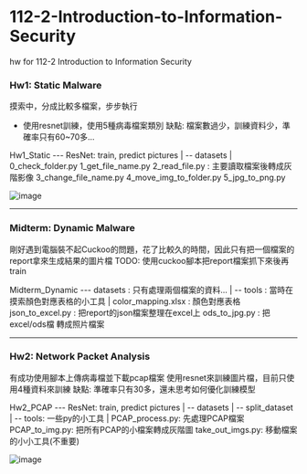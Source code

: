 # 112-2-Introduction-to-Information-Security
hw for 112-2 Introduction to Information Security

### Hw1: Static Malware
摸索中，分成比較多檔案，步步執行
- 使用resnet訓練，使用5種病毒檔案類別
缺點: 檔案數過少，訓練資料少，準確率只有60~70多...

Hw1_Static --- ResNet: train, predict pictures
            |
            -- datasets
            |
            0_check_folder.py
            1_get_file_name.py
            2_read_file.py : 主要讀取檔案後轉成灰階影像
            3_change_file_name.py
            4_move_img_to_folder.py
            5_jpg_to_png.py

![image](https://github.com/littlecutefish/112-2-Introduction-to-Information-Security/assets/90677074/6ee8d081-bc37-47f9-ae07-5f34c0c02c7f)

---
### Midterm: Dynamic Malware
剛好遇到電腦裝不起Cuckoo的問題，花了比較久的時間，因此只有把一個檔案的report拿來生成結果的圖片檔
TODO: 使用cuckoo腳本把report檔案抓下來後再train

Midterm_Dynamic --- datasets : 只有處理兩個檔案的資料...
                 | 
                 -- tools : 當時在摸索顏色對應表格的小工具
                 |
                 color_mapping.xlsx : 顏色對應表格
                 json_to_excel.py : 把report的json檔案整理在excel上
                 ods_to_jpg.py : 把 excel/ods檔 轉成照片檔案

---
### Hw2: Network Packet Analysis
有成功使用腳本上傳病毒檔並下載pcap檔案
使用resnet來訓練圖片檔，目前只使用4種資料來訓練
缺點: 準確率只有30多，還未思考如何優化訓練模型

Hw2_PCAP --- ResNet: train, predict pictures
          |
          -- datasets
          |
          -- split_dataset
          | 
          -- tools: 一些py的小工具
          |
          PCAP_process.py: 先處理PCAP檔案
          PCAP_to_img.py: 把所有PCAP的小檔案轉成灰階圖
          take_out_imgs.py: 移動檔案的小小工具(不重要)

![image](https://github.com/littlecutefish/112-2-Introduction-to-Information-Security/assets/90677074/64d44dd8-7d87-4327-b5d9-d889c295f346)

